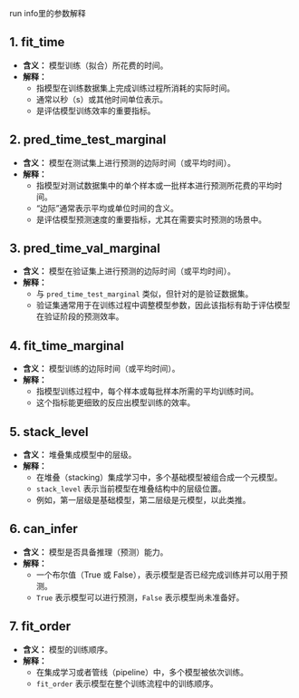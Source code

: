 run info里的参数解释

## 1. fit_time

* **含义：** 模型训练（拟合）所花费的时间。
* **解释：**
  * 指模型在训练数据集上完成训练过程所消耗的实际时间。
  * 通常以秒（s）或其他时间单位表示。
  * 是评估模型训练效率的重要指标。

## 2. pred_time_test_marginal

* **含义：** 模型在测试集上进行预测的边际时间（或平均时间）。
* **解释：**
  * 指模型对测试数据集中的单个样本或一批样本进行预测所花费的平均时间。
  * “边际”通常表示平均或单位时间的含义。
  * 是评估模型预测速度的重要指标，尤其在需要实时预测的场景中。

## 3. pred_time_val_marginal

* **含义：** 模型在验证集上进行预测的边际时间（或平均时间）。
* **解释：**
  * 与 `pred_time_test_marginal` 类似，但针对的是验证数据集。
  * 验证集通常用于在训练过程中调整模型参数，因此该指标有助于评估模型在验证阶段的预测效率。

## 4. fit_time_marginal

* **含义：** 模型训练的边际时间（或平均时间）。
* **解释：**
  * 指模型训练过程中，每个样本或每批样本所需的平均训练时间。
  * 这个指标能更细致的反应出模型训练的效率。

## 5. stack_level

* **含义：** 堆叠集成模型中的层级。
* **解释：**
  * 在堆叠（stacking）集成学习中，多个基础模型被组合成一个元模型。
  * `stack_level` 表示当前模型在堆叠结构中的层级位置。
  * 例如，第一层级是基础模型，第二层级是元模型，以此类推。

## 6. can_infer

* **含义：** 模型是否具备推理（预测）能力。
* **解释：**
  * 一个布尔值（True 或 False），表示模型是否已经完成训练并可以用于预测。
  * `True` 表示模型可以进行预测，`False` 表示模型尚未准备好。

## 7. fit_order

* **含义：** 模型的训练顺序。
* **解释：**
  * 在集成学习或者管线（pipeline）中，多个模型被依次训练。
  * `fit_order` 表示模型在整个训练流程中的训练顺序。
